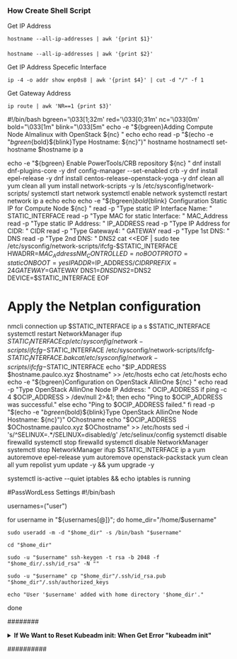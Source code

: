 ### How Create Shell Script
Get IP Address

    hostname --all-ip-addresses | awk '{print $1}'
####
    hostname --all-ip-addresses | awk '{print $2}'

Get IP Address Specefic Interface

    ip -4 -o addr show enp0s8 | awk '{print $4}' | cut -d "/" -f 1

Get Gateway Address

    ip route | awk 'NR==1 {print $3}'

#!/bin/bash
bgreen='\033[1;32m'
red='\033[0;31m'
nc='\033[0m'
bold="\033[1m"
blink="\033[5m"
echo -e "${bgreen}Adding Compute Node Almalinux with OpenStack ${nc} "
echo
echo
read -p "$(echo -e "${bgreen}${bold}${blink}Type Hostname: ${nc}")" hostname
hostnamectl set-hostname $hostname
ip a

echo -e "${bgreen} Enable PowerTools/CRB repository ${nc} "
dnf install dnf-plugins-core -y
dnf config-manager --set-enabled crb -y
dnf install epel-release -y
dnf install centos-release-openstack-yoga -y
dnf clean all 
yum clean all
yum install network-scripts -y
ls /etc/sysconfig/network-scripts/
systemctl start network
systemctl enable network
systemctl restart network
ip a
echo
echo
echo -e "${bgreen}${bold}${blink} Configuration Static IP for Compute Node ${nc} "
read -p "Type static IP Interface Name: " STATIC_INTERFACE
read -p "Type MAC for static Interface: " MAC_Address
read -p "Type static IP Address: " IP_ADDRESS
read -p "Type IP Address for CIDR: " CIDR
read -p "Type Gateway4: " GATEWAY
read -p "Type 1st DNS: " DNS
read -p "Type 2nd DNS: " DNS2
cat <<EOF | sudo tee /etc/sysconfig/network-scripts/ifcfg-$STATIC_INTERFACE
HWADRR=$MAC_Address
NM_CONTROLLED=no
BOOTPROTO=static
ONBOOT=yes
IPADDR=$IP_ADDRESS/$CIDR
PREFIX=24
GATEWAY=$GATEWAY
DNS1=$DNS
DNS2=$DNS2
DEVICE=$STATIC_INTERFACE
EOF
# Apply the Netplan configuration
nmcli connection up $STATIC_INTERFACE
ip a s $STATIC_INTERFACE
systemctl restart NetworkManager
ifup $STATIC_INTERFACE
cp /etc/sysconfig/network-scripts/ifcfg-$STATIC_INTERFACE /etc/sysconfig/network-scripts/ifcfg-$STATIC_INTERFACE.bak
cat /etc/sysconfig/network-scripts/ifcfg-$STATIC_INTERFACE
echo "$IP_ADDRESS $hostname.paulco.xyz $hostname" >> /etc/hosts
echo
cat /etc/hosts
echo
echo -e "${bgreen}Configuration on OpenStack AllinOne ${nc} "
echo
read -p "Type OpenStack AllinOne Node IP Address: " OCIP_ADDRESS
if ping -c 4 $OCIP_ADDRESS > /dev/null 2>&1;
then
  echo "Ping to $OCIP_ADDRESS was successful."
else
  echo "Ping to $OCIP_ADDRESS failed."
fi
read -p "$(echo -e "${bgreen}${bold}${blink}Type OpenStack AllinOne Node Hostname: ${nc}")" OChostname
echo "$OCIP_ADDRESS $OChostname.paulco.xyz $OChostname" >> /etc/hosts
sed -i 's/^SELINUX=.*/SELINUX=disabled/g' /etc/selinux/config
systemctl disable firewalld
systemctl stop firewalld
systemctl disable NetworkManager
systemctl stop NetworkManager
ifup $STATIC_INTERFACE
ip a
yum autoremove epel-release
yum autoremove openstack-packstack
yum clean all
yum repolist
yum update -y && yum upgrade -y


systemctl is-active --quiet iptables && echo iptables is running

#PassWordLess Settings
#!/bin/bash

usernames=("user")

for username in "${usernames[@]}"; do
    home_dir="/home/$username"

    sudo useradd -m -d "$home_dir" -s /bin/bash "$username"

    cd "$home_dir"

    sudo -u "$username" ssh-keygen -t rsa -b 2048 -f "$home_dir/.ssh/id_rsa" -N ""

    sudo -u "$username" cp "$home_dir"/.ssh/id_rsa.pub "$home_dir"/.ssh/authorized_keys

    echo "User '$username' added with home directory '$home_dir'."
done


########

<details>
 <summary> <b> If We Want to Reset Kubeadm init: When Get Error "kubeadm init" </summary> </b>

   ####
       kubeadm reset
</details>

##########
